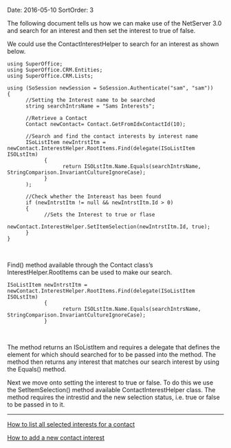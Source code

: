 Date: 2016-05-10
SortOrder: 3

The following document tells us how we can make use of the NetServer 3.0 and search for an interest and then set the interest to true of false.

We could use the ContactInterestHelper to search for an interest as shown below.

```
using SuperOffice;
using SuperOffice.CRM.Entities;
using SuperOffice.CRM.Lists;
 
using (SoSession newSession = SoSession.Authenticate("sam", "sam"))
{
      //Setting the Interest name to be searched
      string searchIntrsName = "Sams Interests";
                   
      //Retrieve a Contact
      Contact newContact= Contact.GetFromIdxContactId(10);
 
      //Search and find the contact interests by interest name
      ISoListItem newIntrstItm =
newContact.InterestHelper.RootItems.Find(delegate(ISoListItem
ISOLstItm)
            {
                  return ISOLstItm.Name.Equals(searchIntrsName,
StringComparison.InvariantCultureIgnoreCase);
            }
      );
     
      //Check whether the Intereast has been found
      if (newIntrstItm != null && newIntrstItm.Id > 0)
      {
            //Sets the Interest to true or flase
           
newContact.InterestHelper.SetItemSelection(newIntrstItm.Id, true);
      }
}
```

 

Find() method available through the Contact class’s InterestHelper.RootItems can be used to make our search.

```
ISoListItem newIntrstItm =
newContact.InterestHelper.RootItems.Find(delegate(ISoListItem
ISOLstItm)
            {
                  return ISOLstItm.Name.Equals(searchIntrsName,
StringComparison.InvariantCultureIgnoreCase);
            }
```

 

The method returns an ISoListItem and requires a delegate that defines the element for which should searched for to be passed into the method. The method then returns any interest that matches our search interest by using the Equals() method.

Next we move onto setting the interest to true or false. To do this we use the SetItemSelection() method available ContactInterestHelper class. The method requires the intrestid and the new selection status, i.e. true or false to be passed in to it.

------------------------------------------------------------------------

[How to list all selected interests for a contact](How%20to%20list%20all%20selected%20interests%20for%20a%20contact.htm)

[How to add a new contact interest](How%20to%20add%20a%20new%20contact%20interest/How%20to%20add%20a%20new%20contact%20interest.htm)

